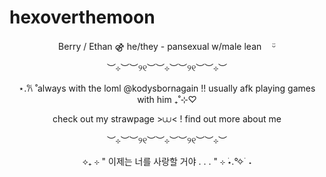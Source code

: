 # hexoverthemoon
</p>
<p align="center">
Berry / Ethan ⚣︎ he/they - pansexual w/male leanㅤ ᵕ̈
<p align="center">
︶⊹︶︶୨୧︶︶⊹︶︶୨୧︶︶⊹︶
<p align="center">
⋆.𐙚 ̊ always with the loml @kodysbornagain !! usually afk playing games with him ₊˚⊹♡
<p align="center">
check out my strawpage >⩊< ! find out more about me
<p align="center">
︶⊹︶︶୨୧︶︶⊹︶︶୨୧︶︶⊹︶
<p align="center">
⟡₊ ⊹ " 이제는 너를 사랑할 거야 . . . " ⊹ ࣪⋆.°✧ ࣪ ˖
